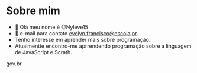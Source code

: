 # Sobre mim
- 👋 Olá meu nome é @Nyleve15
- 👀 e-mail para contato evelyn.francisco@escola.pr.
- Tenho interesse em aprender mais sobre programação.
- Atualmentte encontro-me aprrendendo programação sobre a linguagem de JavaScript e Scrath.


<!---
Nyleve15/Nyleve15 is a ✨ special ✨ repository because its `README.md` (this file) appears on your GitHub profile.
You can click the Preview link to take a look at your changes.
--->
gov.br
